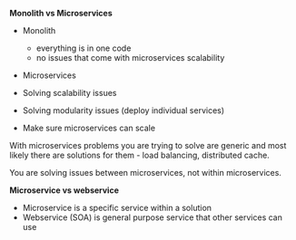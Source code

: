 **Monolith vs Microservices**

- Monolith
  - everything is in one code
  - no issues that come with microservices scalability

- Microservices
 - Solving scalability issues
 - Solving modularity issues (deploy individual services)
 - Make sure microservices can scale

With microservices problems you are trying to solve are generic and most likely there are solutions for them - load balancing, distributed cache.

You are solving issues between microservices, not within microservices.

**Microservice vs webservice**

- Microservice is a specific service within a solution
- Webservice (SOA) is general purpose service that other services can use
